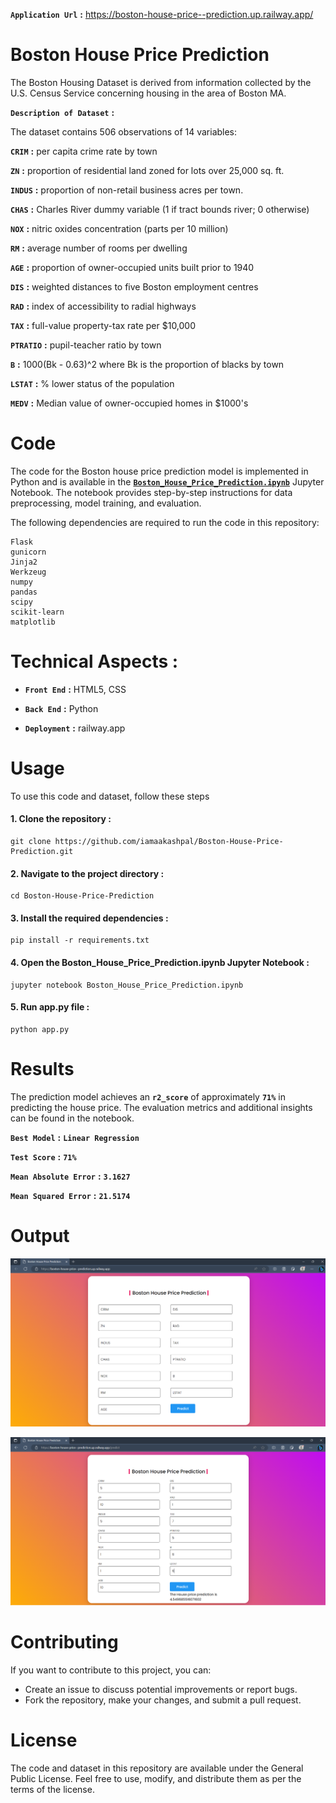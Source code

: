 
**`Application Url`** **:** https://boston-house-price--prediction.up.railway.app/

# Boston House Price Prediction
The Boston Housing Dataset is derived from information collected by the U.S. Census Service concerning housing in the area of Boston MA.

**`Description of Dataset`** **:**

The dataset contains 506 observations of 14 variables:

**`CRIM`** **:** per capita crime rate by town

**`ZN`** **:** proportion of residential land zoned for lots over 25,000 sq. ft.

**`INDUS`** **:** proportion of non-retail business acres per town.

**`CHAS`** **:** Charles River dummy variable (1 if tract bounds river; 0 otherwise)

**`NOX`** **:** nitric oxides concentration (parts per 10 million)

**`RM`** **:** average number of rooms per dwelling

**`AGE`** **:** proportion of owner-occupied units built prior to 1940

**`DIS`** **:** weighted distances to five Boston employment centres

**`RAD`** **:** index of accessibility to radial highways

**`TAX`** **:** full-value property-tax rate per $10,000

**`PTRATIO`** **:** pupil-teacher ratio by town

**`B`** **:** 1000(Bk - 0.63)^2 where Bk is the proportion of blacks by town

**`LSTAT`** **:** % lower status of the population

**`MEDV`** **:** Median value of owner-occupied homes in $1000's

# Code
The code for the Boston house price prediction model is implemented in Python and is available in the [**`Boston_House_Price_Prediction.ipynb`**](https://github.com/iamaakashpal/Boston-House-Price-Prediction/blob/main/Boston_House_Price_Prediction.ipynb) Jupyter Notebook. The notebook provides step-by-step instructions for data preprocessing, model training, and evaluation.

The following dependencies are required to run the code in this repository:

```
Flask
gunicorn
Jinja2
Werkzeug
numpy
pandas
scipy
scikit-learn
matplotlib
```

# Technical Aspects : 


- **`Front End`** **:** HTML5, CSS

- **`Back End`** **:** Python

- **`Deployment`** **:** railway.app


# Usage
To use this code and dataset, follow these steps
    
#### 1. Clone the repository **:**
        
```
git clone https://github.com/iamaakashpal/Boston-House-Price-Prediction.git
```
#### 2. Navigate to the project directory **:**

```
cd Boston-House-Price-Prediction
```

####  3. Install the required dependencies **:**

```
pip install -r requirements.txt
```

#### 4. Open the Boston_House_Price_Prediction.ipynb Jupyter Notebook **:**

```
jupyter notebook Boston_House_Price_Prediction.ipynb
```

#### 5. Run app.py file **:**

```
python app.py
```
# Results

The prediction model achieves an **`r2_score`** of approximately **`71%`** in predicting the house price. The evaluation metrics and additional insights can be found in the notebook.

**`Best Model`** **:** **`Linear Regression`**

**`Test Score`** **:** **`71%`**

**`Mean Absolute Error`** **:** **`3.1627`**

**`Mean Squared Error`** **:** **`21.5174`**

# Output

![Output Screenshot](https://raw.githubusercontent.com/iamaakashpal/Boston-House-Price-Prediction/main/img/1.png)

![Output Screenshot](https://raw.githubusercontent.com/iamaakashpal/Boston-House-Price-Prediction/main/img/2.png)


# Contributing

If you want to contribute to this project, you can:

- Create an issue to discuss potential improvements or report bugs.
- Fork the repository, make your changes, and submit a pull request.

# License
The code and dataset in this repository are available under the General Public  License. Feel free to use, modify, and distribute them as per the terms of the license.
